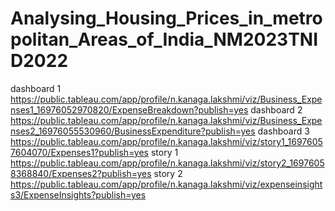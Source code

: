 # Analysing_Housing_Prices_in_metropolitan_Areas_of_India_NM2023TNID2022
dashboard 1 https://public.tableau.com/app/profile/n.kanaga.lakshmi/viz/Business_Expenses1_16976052970820/ExpenseBreakdown?publish=yes
dashboard 2 https://public.tableau.com/app/profile/n.kanaga.lakshmi/viz/Business_Expenses2_16976055530960/BusinessExpenditure?publish=yes
dashboard 3 https://public.tableau.com/app/profile/n.kanaga.lakshmi/viz/story1_16976057604070/Expenses1?publish=yes
story 1 https://public.tableau.com/app/profile/n.kanaga.lakshmi/viz/story2_16976058368840/Expenses2?publish=yes
story 2 https://public.tableau.com/app/profile/n.kanaga.lakshmi/viz/expenseinsights3/ExpenseInsights?publish=yes
